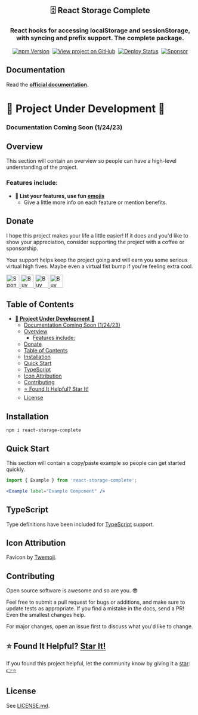 <h2 align="center">
  🗄️ React Storage Complete
</h2>
<h3 align="center">
  React hooks for accessing localStorage and sessionStorage, with syncing and prefix support. The complete package.
</h3>
<p align="center">
  <a href="https://badge.fury.io/js/react-storage-complete" target="_blank" rel="noopener noreferrer"><img src="https://badge.fury.io/js/react-storage-complete.svg" alt="npm Version" /></a>&nbsp;
  <a href="https://github.com/justinmahar/react-storage-complete/" target="_blank" rel="noopener noreferrer"><img src="https://img.shields.io/badge/GitHub-Source-success" alt="View project on GitHub" /></a>&nbsp;
  <a href="https://github.com/justinmahar/react-storage-complete/actions?query=workflow%3ADeploy" target="_blank" rel="noopener noreferrer"><img src="https://github.com/justinmahar/react-storage-complete/workflows/Deploy/badge.svg" alt="Deploy Status" /></a>&nbsp;
  <a href="https://github.com/sponsors/justinmahar" target="_blank" rel="noopener noreferrer"><img src="https://img.shields.io/static/v1?label=Sponsor&message=%E2%9D%A4&logo=GitHub&color=%23fe8e86" alt="Sponsor"/></a>
</p>

## Documentation

Read the **[official documentation](https://justinmahar.github.io/react-storage-complete/)**.

# **🚧 Project Under Development 🚧**

### Documentation Coming Soon (1/24/23)

## Overview

This section will contain an overview so people can have a high-level understanding of the project.

### Features include:

- **🚀 List your features, use fun [emojis](https://emojipedia.org/search/?q=rocket)**
  - Give a little more info on each feature or mention benefits.

[lock:donate]::🚫---------------------------------------

## Donate 

I hope this project makes your life a little easier! If it does and you'd like to show your appreciation, consider supporting the project with a coffee or sponsorship. 

Your support helps keep the project going and will earn you some serious virtual high fives. Maybe even a virtual fist bump if you're feeling extra cool.

<a href="https://github.com/sponsors/justinmahar">
  <img src="https://justinmahar.github.io/react-kindling/support/sponsor.png" alt="Sponsor via GitHub" height="35" />
</a> <a href="https://paypal.me/thejustinmahar/5">
  <img src="https://justinmahar.github.io/react-kindling/support/coffee-1.png" alt="Buy me a coffee" height="35" />
</a> <a href="https://paypal.me/thejustinmahar/15">
  <img src="https://justinmahar.github.io/react-kindling/support/coffee-3.png" alt="Buy me 3 coffees" height="35" />
</a> <a href="https://paypal.me/thejustinmahar/25">
  <img src="https://justinmahar.github.io/react-kindling/support/coffee-5.png" alt="Buy me 5 coffees" height="35" />
</a>

[/lock:donate]::---------------------------------------🚫

## Table of Contents 

- [**🚧 Project Under Development 🚧**](#-project-under-development-)
    - [Documentation Coming Soon (1/24/23)](#documentation-coming-soon-12423)
  - [Overview](#overview)
    - [Features include:](#features-include)
  - [Donate](#donate)
  - [Table of Contents](#table-of-contents)
  - [Installation](#installation)
  - [Quick Start](#quick-start)
  - [TypeScript](#typescript)
  - [Icon Attribution](#icon-attribution)
  - [Contributing](#contributing)
  - [⭐ Found It Helpful? Star It!](#-found-it-helpful-star-it)
  - [License](#license)

## Installation

```
npm i react-storage-complete
```

## Quick Start

This section will contain a copy/paste example so people can get started quickly.

```jsx
import { Example } from 'react-storage-complete';
```

```jsx
<Example label="Example Component" />
```

[lock:typescript]::🚫---------------------------------------

## TypeScript

Type definitions have been included for [TypeScript](https://www.typescriptlang.org/) support.

[/lock:typescript]::---------------------------------------🚫

[lock:icon]::🚫---------------------------------------

## Icon Attribution

Favicon by [Twemoji](https://github.com/twitter/twemoji).

[/lock:icon]::---------------------------------------🚫

[lock:contributing]::🚫---------------------------------------

## Contributing

Open source software is awesome and so are you. 😎

Feel free to submit a pull request for bugs or additions, and make sure to update tests as appropriate. If you find a mistake in the docs, send a PR! Even the smallest changes help.

For major changes, open an issue first to discuss what you'd like to change.

[/lock:contributing]::---------------------------------------🚫

## ⭐ Found It Helpful? [Star It!](https://github.com/justinmahar/react-storage-complete/stargazers)

If you found this project helpful, let the community know by giving it a [star](https://github.com/justinmahar/react-storage-complete/stargazers): [👉⭐](https://github.com/justinmahar/react-storage-complete/stargazers)

## License

See [LICENSE.md](https://justinmahar.github.io/react-storage-complete/?path=/story/license--page).